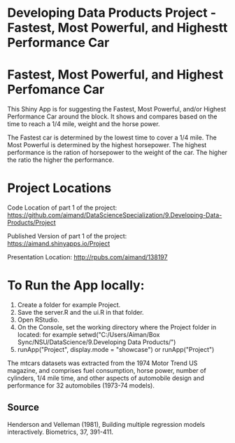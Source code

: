 Developing Data Products Project - Fastest, Most Powerful, and Highestt Performance Car 
===================================================================================

# Fastest, Most Powerful, and Highest Perfomance Car  

This Shiny App is for suggesting the Fastest, Most Powerful, and/or Highest Performance Car around the block.
It shows and compares based on the time to reach a 1/4 mile, weight and the horse power.

The Fastest car is determined by the lowest time to cover a 1/4 mile.
The Most Powerful is determined by the highest horsepower.
The highest performance is the ration of horsepower to the weight of the car. The higher the ratio the higher the performance.

# Project Locations
Code Location of part 1 of the project: https://github.com/aimand/DataScienceSpecialization/9.Developing-Data-Products/Project

Published Version of part 1 of the project: https://aimand.shinyapps.io/Project

Presentation Location: http://rpubs.com/aimand/138197


# To Run the App locally:
1. Create a folder for example Project.
2. Save the server.R and the ui.R in that folder.
3. Open RStudio.
4. On the Console, set the working directory where the Project folder in located:
   for example setwd("C:/Users/Aiman/Box Sync/NSU/DataScience/9.Developing Data Products/")
5. runApp("Project", display.mode = "showcase") or runApp("Project")


The mtcars datasets was extracted from the 1974 Motor Trend US magazine, and comprises fuel consumption, horse power, number of cylinders, 1/4 mile time, and other aspects of automobile design and performance for 32 automobiles (1973-74 models).

## Source
Henderson and Velleman (1981), Building multiple regression models interactively. Biometrics, 37, 391-411.


